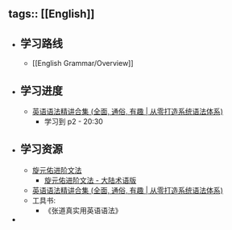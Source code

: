 tags:: [[English]]
---

- ## 学习路线
	- [[English Grammar/Overview]]
- ## 学习进度
	- [英语语法精讲合集 (全面, 通俗, 有趣 | 从零打造系统语法体系)](https://www.bilibili.com/video/BV1XY411J7aG?p=2&vd_source=f1fbb083ddef12dcff3388779faac201)
		- 学习到 p2 - 20:30
- ## 学习资源
	- [旋元佑进阶文法](https://github.com/codeyu/EnglishGrammarBook)
		- [旋元佑进阶文法 - 大陆术语版](https://advanced-grammar.vercel.app/introduction)
	- [英语语法精讲合集 (全面, 通俗, 有趣 | 从零打造系统语法体系)](https://www.bilibili.com/video/BV1XY411J7aG?p=2&vd_source=f1fbb083ddef12dcff3388779faac201)
	- 工具书:
		- 《张道真实用英语语法》
-